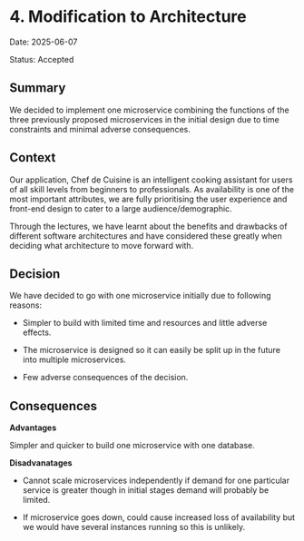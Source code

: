 # 4. Modification to Architecture

Date: 2025-06-07

Status: Accepted

## Summary

We decided to implement one microservice combining the functions of the three previously proposed microservices in the initial design due to time constraints and minimal adverse consequences.

## Context

Our application, Chef de Cuisine is an intelligent cooking assistant for users of all skill levels from beginners to professionals. As availability is one of the most important attributes, we are fully prioritising the user experience and front-end design to cater to a large audience/demographic.

Through the lectures, we have learnt about the benefits and drawbacks of different software architectures and have considered these greatly when deciding what architecture to move forward with.

## Decision

We have decided to go with one microservice initially due to following reasons:

- Simpler to build with limited time and resources and little adverse effects.

- The microservice is designed so it can easily be split up in the future into multiple microservices.

- Few adverse consequences of the decision.

## Consequences

**Advantages**

Simpler and quicker to build one microservice with one database.

**Disadvanatages**

- Cannot scale microservices independently if demand for one particular service is greater though in initial stages demand will probably be limited.

- If microservice goes down, could cause increased loss of availability but we would have several instances running so this is unlikely. 
